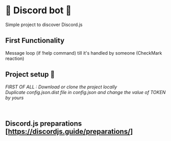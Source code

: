 # :robot: Discord bot :robot:<br>
Simple project to discover Discord.js <br>

## First Functionality 
Message loop (if !help command) till it's handled by someone (CheckMark reaction)

## Project setup :wrench:

*FIRST OF ALL : Download or clone the project locally*<br>
*Duplicate config.json.dist file in config.json and change the value of TOKEN by yours*

<br>


## Discord.js preparations [https://discordjs.guide/preparations/]
